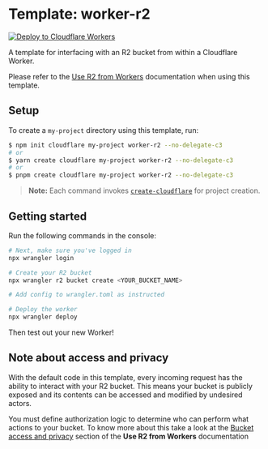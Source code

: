 # Template: worker-r2

[![Deploy to Cloudflare Workers](https://deploy.workers.cloudflare.com/button)](https://deploy.workers.cloudflare.com/?url=https://github.com/cloudflare/templates/tree/main/worker-r2)

A template for interfacing with an R2 bucket from within a Cloudflare Worker.

Please refer to the [Use R2 from Workers](https://developers.cloudflare.com/r2/data-access/workers-api/workers-api-usage/) documentation when using this template.

## Setup

To create a `my-project` directory using this template, run:

```sh
$ npm init cloudflare my-project worker-r2 --no-delegate-c3
# or
$ yarn create cloudflare my-project worker-r2 --no-delegate-c3
# or
$ pnpm create cloudflare my-project worker-r2 --no-delegate-c3
```

> **Note:** Each command invokes [`create-cloudflare`](https://www.npmjs.com/package/create-cloudflare) for project creation.

## Getting started

Run the following commands in the console:

```sh
# Next, make sure you've logged in
npx wrangler login

# Create your R2 bucket
npx wrangler r2 bucket create <YOUR_BUCKET_NAME>

# Add config to wrangler.toml as instructed

# Deploy the worker
npx wrangler deploy
```

Then test out your new Worker!

## Note about access and privacy

With the default code in this template, every incoming request has the ability to interact with your R2 bucket. This means your bucket is publicly exposed and its contents can be accessed and modified by undesired actors.

You must define authorization logic to determine who can perform what actions to your bucket. To know more about this take a look at the [Bucket access and privacy](https://developers.cloudflare.com/r2/data-access/workers-api/workers-api-usage/#6-bucket-access-and-privacy) section of the **Use R2 from Workers** documentation
